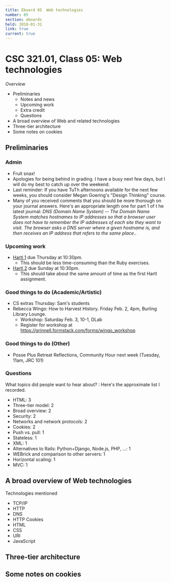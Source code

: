```yaml
---
title: Eboard 05  Web technologies
number: 05
section: eboards
held: 2018-01-31
link: true
current: true
---
```

CSC 321.01, Class 05:  Web technologies
=======================================

_Overview_

* Preliminaries
    * Notes and news
    * Upcoming work
    * Extra credit
    * Questions
* A broad overview of Web and related technologies
* Three-tier architecture
* Some notes on cookies 

Preliminaries
-------------

### Admin

* Fruit snax!
* Apologies for being behind in grading.  I have a busy next 
  few days, but I will do my best to catch up over the weekend.
* Last reminder: If you have TuTh afternoons available for the next few
  weeks, you should consider Megan Goering's "Design Thinking" course.
* Many of you received comments that you should be more thorough on your
  journal answers.  Here's an appropriate length one for part 1 of t he
  latest journal:
  _DNS (Domain Name System) -- The Domain Name System matches hostnames to IP addresses so that a browser user does not have to remember the IP addresses of each site they want to visit. The browser asks a DNS server where a given hostname is, and then receives an IP address that refers to the same place._.

### Upcoming work

* [Hartl 1](../assignments/hartl-1) due Thursday at 10:30pm.
    * This should be less time-consuming than the Ruby exercises.
* [Hartl 2](../assignments/hartl-2) due Sunday at 10:30pm.
    * This should take about the same amount of time as the first
      Hartl assignment.

### Good things to do (Academic/Artistic)

* CS extras Thursday: Sam's students
* Rebecca Wingo: How to Harvest History.  Friday Feb. 2, 4pm, Burling 
  Library Lounge.
    * Workshop: Saturday Feb. 3, 10-1, DLab
    * Register for workshop at <https://grinnell.formstack.com/forms/wingo_workshop>

### Good things to do (Other)

* Posse Plus Retreat Reflections, Community Hour next week (Tuesday,
  11am, JRC 101)

### Questions

What topics did people want to hear about?
  : Here's the approximate list I recorded.

* HTML: 3
* Three-tier model: 2
* Broad overview: 2
* Security: 2
* Networks and network protocols: 2
* Cookies: 2
* Push vs. pull: 1
* Stateless: 1
* XML: 1
* Alternatives to Rails: Python+Django, Node.js, PHP, ...: 1
* WEBrick and comparison to other servers: 1
* Horizontal scaling: 1
* MVC: 1

A broad overview of Web technologies
------------------------------------

Technologies mentioned

* TCP/IP
* HTTP
* DNS
* HTTP Cookies
* HTML
* CSS
* URI
* JavaScript

Three-tier architecture
-----------------------

Some notes on cookies 
----------------------

